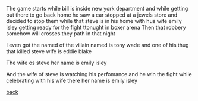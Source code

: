 The game starts while bill is inside new york department and while getting out there to go back home he saw a car stopped at a jewels store and decided to stop them while that steve is in his home with hus wife emily isley getting ready for the fight ttonught in boxer arena
Then that robbery somehow will crosses they path in that night

I even got the named of the villain named is tony wade and one of his thug that killed steve wife is eddie blake

The wife os steve her name is emily isley

And the wife of steve is watching his perfomance and he win the fight while celebrating with his wife there her name is emily isley

[back](../README.md)